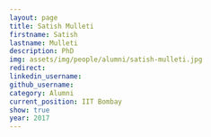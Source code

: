 ```yaml
---
layout: page
title: Satish Mulleti
firstname: Satish
lastname: Mulleti
description: PhD 
img: assets/img/people/alumni/satish-mulleti.jpg
redirect: 
linkedin_username: 
github_username:
category: Alumni
current_position: IIT Bombay
show: true
year: 2017
---
```

